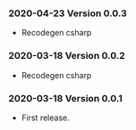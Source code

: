 ### 2020-04-23 Version 0.0.3
* Recodegen csharp

### 2020-03-18 Version 0.0.2
* Recodegen csharp

### 2020-03-18 Version 0.0.1
* First release.